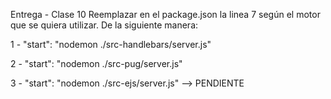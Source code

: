 Entrega - Clase 10
Reemplazar en el package.json la linea 7 según el motor que se quiera utilizar. De la siguiente manera:

1 - "start": "nodemon ./src-handlebars/server.js"

2 - "start": "nodemon ./src-pug/server.js"

3 - "start": "nodemon ./src-ejs/server.js" --> PENDIENTE